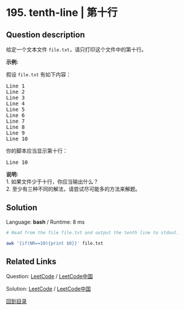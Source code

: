 ﻿# 195. tenth-line | 第十行

## Question description

<!--If you want to use the English description, use <p>Given a text file&nbsp;<code>file.txt</code>, print&nbsp;just the 10th line of the&nbsp;file.</p>

<p><strong>Example:</strong></p>

<p>Assume that <code>file.txt</code> has the following content:</p>

<pre>
Line 1
Line 2
Line 3
Line 4
Line 5
Line 6
Line 7
Line 8
Line 9
Line 10
</pre>

<p>Your script should output the tenth line, which is:</p>

<pre>
Line 10
</pre>

<div class="spoilers"><b>Note:</b><br />
1. If the file contains less than 10 lines, what should you output?<br />
2. There&#39;s at least three different solutions. Try to explore all possibilities.</div>
 instead-->
<p>给定一个文本文件&nbsp;<code>file.txt</code>，请只打印这个文件中的第十行。</p>

<p><strong>示例:</strong></p>

<p>假设&nbsp;<code>file.txt</code> 有如下内容：</p>

<pre>Line 1
Line 2
Line 3
Line 4
Line 5
Line 6
Line 7
Line 8
Line 9
Line 10
</pre>

<p>你的脚本应当显示第十行：</p>

<pre>Line 10
</pre>

<p><strong>说明:</strong><br>
1. 如果文件少于十行，你应当输出什么？<br>
2. 至少有三种不同的解法，请尝试尽可能多的方法来解题。</p>




## Solution

Language: **bash**  /  Runtime: 8 ms

```bash
# Read from the file file.txt and output the tenth line to stdout.
awk '{if(NR==10){print $0}}' file.txt
```



## Related Links

Question: [LeetCode](https://leetcode.com/problems/tenth-line/description/)  /  [LeetCode中国](https://leetcode-cn.com/problems/tenth-line/description/)

Solution: [LeetCode](https://leetcode.com/articles/tenth-line/)  /  [LeetCode中国](https://leetcode-cn.com/articles/tenth-line/)

[回到目录](../README.md)